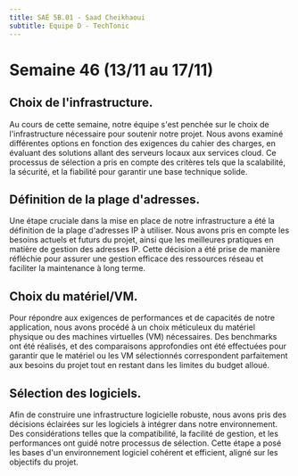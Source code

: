 ```yaml
---
title: SAÉ 5B.01 - Saad Cheikhaoui
subtitle: Equipe D - TechTonic
---
```


# Semaine 46 (13/11 au 17/11)

## Choix de l'infrastructure.

Au cours de cette semaine, notre équipe s'est penchée sur le choix de l'infrastructure nécessaire pour soutenir notre projet. Nous avons examiné différentes options en fonction des exigences du cahier des charges, en évaluant des solutions allant des serveurs locaux aux services cloud. Ce processus de sélection a pris en compte des critères tels que la scalabilité, la sécurité, et la fiabilité pour garantir une base technique solide.

## Définition de la plage d'adresses.

Une étape cruciale dans la mise en place de notre infrastructure a été la définition de la plage d'adresses IP à utiliser. Nous avons pris en compte les besoins actuels et futurs du projet, ainsi que les meilleures pratiques en matière de gestion des adresses IP. Cette décision a été prise de manière réfléchie pour assurer une gestion efficace des ressources réseau et faciliter la maintenance à long terme.

## Choix du matériel/VM.

Pour répondre aux exigences de performances et de capacités de notre application, nous avons procédé à un choix méticuleux du matériel physique ou des machines virtuelles (VM) nécessaires. Des benchmarks ont été réalisés, et des comparaisons approfondies ont été effectuées pour garantir que le matériel ou les VM sélectionnés correspondent parfaitement aux besoins du projet tout en restant dans les limites du budget alloué.


## Sélection des logiciels.

Afin de construire une infrastructure logicielle robuste, nous avons pris des décisions éclairées sur les logiciels à intégrer dans notre environnement. Des considérations telles que la compatibilité, la facilité de gestion, et les performances ont guidé notre processus de sélection. Cette étape a posé les bases d'un environnement logiciel cohérent et efficient, aligné sur les objectifs du projet.